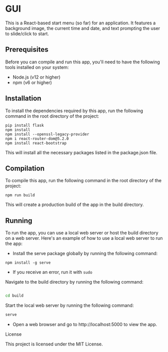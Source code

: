 # GUI

This is a React-based start menu (so far) for an application. It features a background image, the current time and date, and text prompting the user to slide/click to start.
## Prerequisites

Before you can compile and run this app, you'll need to have the following tools installed on your system:

* Node.js (v12 or higher)
* npm (v6 or higher)

## Installation

To install the dependencies required by this app, run the following command in the root directory of the project:

```
pip install flask
npm install
npm install --openssl-legacy-provider
npm i react-router-dom@5.2.0
npm install react-bootstrap
```

This will install all the necessary packages listed in the package.json file.
## Compilation

To compile this app, run the following command in the root directory of the project:

```npm run build```

This will create a production build of the app in the build directory.
## Running

To run the app, you can use a local web server or host the build directory on a web server. Here's an example of how to use a local web server to run the app:

* Install the serve package globally by running the following command:

```npm install -g serve```

* If you receive an error, run it with ```sudo```

Navigate to the build directory by running the following command:

```bash

cd build
```

Start the local web server by running the following command:

```bash
serve
```

* Open a web browser and go to http://localhost:5000 to view the app.

License

This project is licensed under the MIT License.
